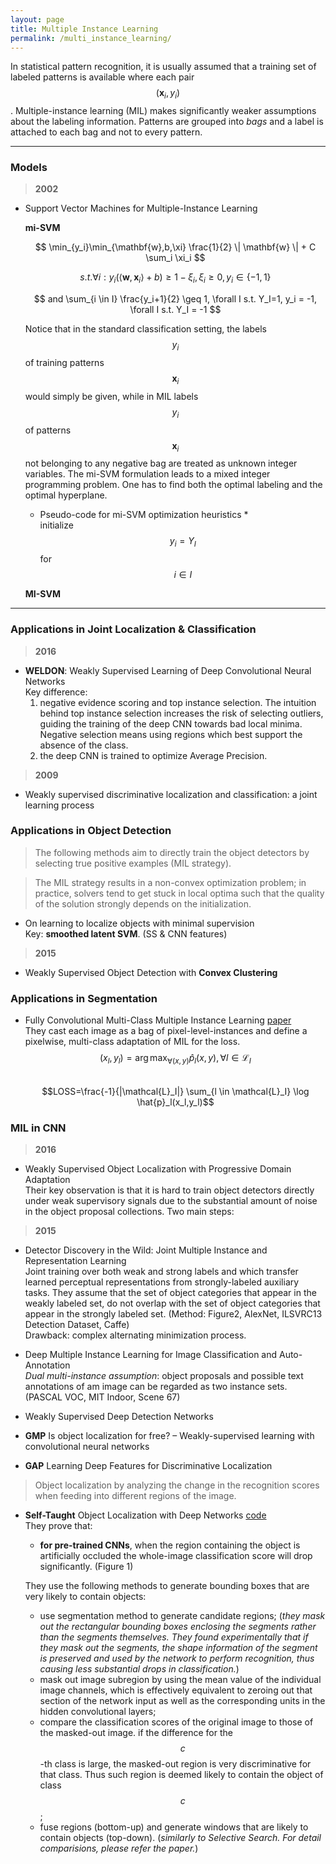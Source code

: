```yaml
---
layout: page
title: Multiple Instance Learning
permalink: /multi_instance_learning/
---
```


In statistical pattern recognition, it is usually assumed that a training set of labeled patterns is available where each pair $$(\mathbf{x}_i,y_i)$$. Multiple-instance learning (MIL) makes significantly weaker assumptions about the labeling information. Patterns are grouped into *bags* and a label is attached to each bag and not to every pattern.


------

### Models

> **2002**

* Support Vector Machines for Multiple-Instance Learning  
    
    **mi-SVM**  

    $$ \min_{y_i}\min_{\mathbf{w},b,\xi} \frac{1}{2} \| \mathbf{w} \| + C \sum_i \xi_i $$  

    $$ s.t. \forall i : y_i(\langle \mathbf{w}, \mathbf{x}_i \rangle + b) \geq 1 - \xi_i, \xi_i \geq 0, y_i \in \{-1,1\} $$  

    $$ and \sum_{i \in I} \frac{y_i+1}{2} \geq 1, \forall I s.t. Y_I=1, y_i = -1, \forall I s.t. Y_I = -1 $$

    Notice that in the standard classification setting, the labels $$y_i$$ of training patterns $$\mathbf{x}_i$$ would simply be given, while in MIL labels $$y_i$$ of patterns $$\mathbf{x}_i$$ not belonging to any negative bag are treated as unknown integer variables. The mi-SVM formulation leads to a mixed integer programming problem. One has to find both the optimal labeling and the optimal hyperplane.  

    * Pseudo-code for mi-SVM optimization heuristics *   
    initialize $$y_i=Y_I$$ for $$i \in I$$
    

    **MI-SVM**  



------

### Applications in Joint Localization & Classification

> **2016**

* **WELDON**: Weakly Supervised Learning of Deep Convolutional Neural Networks  
    Key difference:  
    1. negative evidence scoring and top instance selection. The intuition behind top instance selection increases the risk of selecting outliers, guiding the training of the deep CNN towards bad local minima. Negative selection means using regions which best support the absence of the class.  
    2. the deep CNN is trained to optimize Average Precision.


> **2009**

* Weakly supervised discriminative localization and classification: a joint learning process  
    


### Applications in Object Detection  

> The following methods aim to directly train the object detectors by selecting true positive examples (MIL strategy).

> The MIL strategy results in a non-convex optimization problem; in practice, solvers tend to get stuck in local optima such that the quality of the solution strongly depends on the initialization.  


* On learning to localize objects with minimal supervision  
    Key: **smoothed latent SVM**. (SS & CNN features)  


> **2015**

* Weakly Supervised Object Detection with **Convex Clustering**  





### Applications in Segmentation  

* Fully Convolutional Multi-Class Multiple Instance Learning 
[paper](http://arxiv.org/abs/1412.7144)  
    They cast each image as a bag of pixel-level-instances and define a pixelwise, multi-class adaptation of MIL for the loss.  
    $$(x_l,y_l)=\arg \max_{\forall (x,y)} \hat{p}_l(x,y), \forall l \in \mathcal{L}_I$$  
    $$LOSS=\frac{-1}{|\mathcal{L}_I|} \sum_{l \in \mathcal{L}_I} \log \hat{p}_l(x_l,y_l)$$


### MIL in CNN

> **2016**

* Weakly Supervised Object Localization with Progressive Domain Adaptation  
    Their key observation is that it is hard to train object detectors directly under weak supervisory signals due to the substantial amount of noise in the object proposal collections. 
    Two main steps:  


> **2015**

* Detector Discovery in the Wild: Joint Multiple Instance and Representation Learning  
    Joint training over both weak and strong labels and which transfer learned perceptual representations from strongly-labeled auxiliary tasks. They assume that the set of object categories that appear in the weakly labeled set, do not overlap with the set of object categories that appear in the strongly labeled set. (Method: Figure2, AlexNet, ILSVRC13 Detection Dataset, Caffe)  
    Drawback: complex alternating minimization process.

* Deep Multiple Instance Learning for Image Classification and Auto-Annotation  
    *Dual multi-instance assumption*: object proposals and possible text annotations of am image can be regarded as two instance sets. (PASCAL VOC, MIT Indoor, Scene 67)

* Weakly Supervised Deep Detection Networks  



* **GMP** Is object localization for free? – Weakly-supervised learning with convolutional neural networks

* **GAP** Learning Deep Features for Discriminative Localization

    
    

> Object localization by analyzing the change in the recognition scores when feeding into different regions of the image.

* **Self-Taught** Object Localization with Deep Networks
[code](https://github.com/lorisbaz/self-taught_localization)  
    They prove that:  

    + **for pre-trained CNNs**, when the region containing the object is artificially occluded the whole-image classification score will drop significantly. (Figure 1)  

    They use the following methods to generate bounding boxes that are very likely to contain objects:  

    + use segmentation method to generate candidate regions; (*they mask out the rectangular bounding boxes enclosing the segments rather than the segments themselves. They found experimentally that if they mask out the segments, the shape information of the segment is preserved and used by the network to perform recognition, thus causing less substantial drops in classification.*)  
    + mask out image subregion by using the mean value of the individual image channels, which is effectively equivalent to zeroing out that section of the network input as well as the corresponding units in the hidden convolutional layers;  
    + compare the classification scores of the original image to those of the masked-out image. if the difference for the $$c$$-th class is large, the masked-out region is very discriminative for that class. Thus such region is deemed likely to contain the object of class $$c$$;
    + fuse regions (bottom-up) and generate windows that are likely to contain objects (top-down). (*similarly to Selective Search. For detail comparisions, please refer the paper.*)